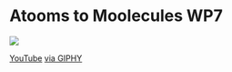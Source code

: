 Atooms to Moolecules WP7
===
[![](W63ukWu7KMIOXSdQcT.gif)][video]

[YouTube][video] [via GIPHY](https://giphy.com/gifs/W63ukWu7KMIOXSdQcT)

[video]: https://youtu.be/Ddb_WVZlkZE
